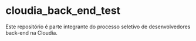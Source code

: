 # cloudia_back_end_test
Este repositório é parte integrante do processo seletivo de desenvolvedores back-end na Cloudia.
